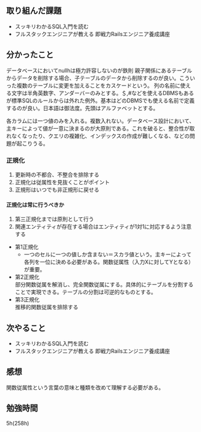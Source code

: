 ## 取り組んだ課題
- スッキリわかるSQL入門を読む
- フルスタックエンジニアが教える 即戦力Railsエンジニア養成講座
## 分かったこと
データベースにおいてnullhは極力許容しないのが鉄則
親子関係にあるテーブルからデータを削除する場合、子テーブルのデータから削除するのが良い。こういった複数のテーブルに変更を加えることをカスケードという。
列の名前に使える文字は半角英数字、アンダーバーのみとする。＄,#などを使えるDBMSもあるが標準SQLのルールからは外れた例外。基本はどのDBMSでも使える名前で定義するのが良い。日本語は御法度。先頭はアルファベットとする。

各カラムには一つ値のみを入れる。複数入れない。データベース設計において、主キーによって値が一意に決まるのが大原則である。これを破ると、整合性が取れなくなったり、クエリの複雑化、インデックスの作成が難しくなる、などの問題が起こりうる。

### 正規化
1. 更新時の不都合、不整合を排除する
2. 正規化は従属性を見抜くことがポイント
3. 正規形はいつでも非正規形に戻せる
#### 正規化は常に行うべきか
1. 第三正規化までは原則として行う
2. 関連エンティティが存在する場合はエンティティが1対1に対応するよう注意する
- 第1正規化
  - 一つのセルに一つの値しか含まない＝スカラ値という。主キーによって各列を一位に決める必要がある。関数従属性（入力Xに対してYとなる）が重要。
- 第2正規化<br>部分関数従属を解消し、完全関数従属にする。具体的にテーブルを分割することで実現できる。テーブルの分割は可逆的なものとする。
- 第3正規化<br>推移的関数従属を排除する

## 次やること
- スッキリわかるSQL入門を読む
- フルスタックエンジニアが教える 即戦力Railsエンジニア養成講座
  
## 感想
関数従属性という言葉の意味と種類を改めて理解する必要がある。

## 勉強時間
5h(258h)